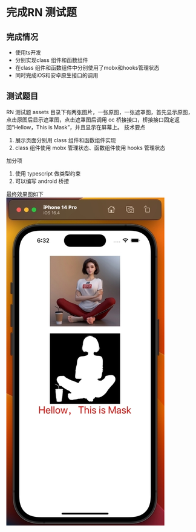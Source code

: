 # 完成RN 测试题

## 完成情况
- 使用ts开发
- 分别实现class 组件和函数组件
- 在class 组件和函数组件中分别使用了mobx和hooks管理状态
- 同时完成iOS和安卓原生接口的调用

## 测试题目
RN 测试题
assets 目录下有两张图片，一张原图，一张遮罩图，首先显示原图，点击原图后显示遮罩图，点击遮罩图后调用 oc 桥接接口，桥接接口固定返回“Hellow，This is Mask”，并且显示在屏幕上。
技术要点

1. 展示页面分别用 class 组件和函数组件实现
2. class 组件使用 mobx 管理状态、函数组件使用 hooks 管理状态

加分项

1. 使用 typescript 做类型约束
2. 可以编写 android 桥接

最终效果图如下
![effect.png](https://github.com/qianshuiliuyun/rn-test-1/blob/main/effect.png)

